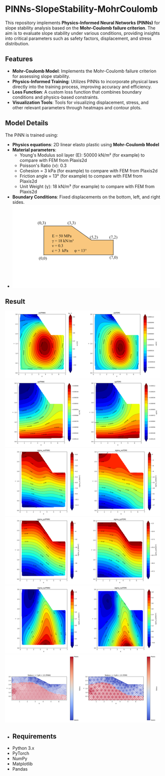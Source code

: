 # PINNs-SlopeStability-MohrCoulomb
This repository implements **Physics-Informed Neural Networks (PINNs)** for slope stability analysis based on the **Mohr-Coulomb failure criterion**. The aim is to evaluate slope stability under various conditions, providing insights into critical parameters such as safety factors, displacement, and stress distribution.

## Features
- **Mohr-Coulomb Model**: Implements the Mohr-Coulomb failure criterion for assessing slope stability.
- **Physics-Informed Training**: Utilizes PINNs to incorporate physical laws directly into the training process, improving accuracy and efficiency.
- **Loss Function**: A custom loss function that combines boundary conditions and physics-based constraints.
- **Visualization Tools**: Tools for visualizing displacement, stress, and other relevant parameters through heatmaps and contour plots.

## Model Details

The PiNN is trained using:
- **Physics equations**: 2D linear elasto plastic using **Mohr-Coulomb Model**
- **Material parameters**:
  - Young's Modulus soil layer (E): 50000 kN/m²   (for example) to compare with FEM from Plaxis2d
  - Poisson's Ratio (ν): 0.3
  - Cohesion = 3 kPa (for example) to compare with FEM from Plaxis2d
  - Friction angle = 13° (for example) to compare with FEM from Plaxis2d
  - Unit Weight (γ): 18 kN/m³ (for example) to compare with FEM from Plaxis2d
- **Boundary Conditions**: Fixed displacements on the bottom, left, and right sides.
- ![Slope Stability Visualization - Dimension](Dimension-Material-Properties.png)

## Result
![Slope Stability Visualization - ux](ux.png)
![Slope Stability Visualization - uy](uy.png)
![Slope Stability Visualization - sigma_xx](sigma_xx.png)
![Slope Stability Visualization - sigma_yy](sigma_yy.png)
![Slope Stability Visualization - sigma_xy](sigma_xy.png)
![Slope Stability Visualization - Plastic point](Plastic_point.png)

- ## Requirements
- Python 3.x
- PyTorch
- NumPy
- Matplotlib
- Pandas
